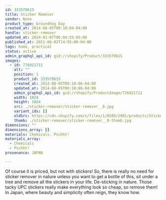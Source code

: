```yaml
---
id: 333579615
title: Sticker Remover
vendor: None
product_type: Groundhog Day
created_at: 2014-08-05T00:10:04-04:00
handle: sticker-remover
updated_at: 2024-01-07T06:04:55-05:00
published_at: 2011-06-02T14:55:00-04:00
tags: home, practical
status: active
admin_graphql_api_id: gid://shopify/Product/333579615
images:
  - id: 776921711
    alt: ""
    position: 1
    product_id: 333579615
    created_at: 2014-08-05T00:10:06-04:00
    updated_at: 2014-08-05T00:10:06-04:00
    admin_graphql_api_id: gid://shopify/ProductImage/776921711
    width: 1024
    height: 1024
    src: ./sticker-remover/sticker-remover__0.jpg
    variant_ids: []
    oldSrc: https://cdn.shopify.com/s/files/1/0589/2901/products/Sticker-Remover.jpeg?v=1407211806
    thumb: ./sticker-remover/sticker-remover__0-thumb.jpg
dimensions: ""
dimensions_array: []
materials: Chemicals. Pschht!
materials_array:
  - Chemicals
  - Pschht!
provenance: JAPAN

---
```


Of course it is priced, but not with stickers! So, there is really no need for sticker remover in nature unless you want to get a bottle of this, sit under a tree and remove all the stickers in your life. De-sticking in nature. Those tacky UPC stickers really make everything look so cheap, so remove them! In Japan, where beauty and simplicity often reign, they know how.